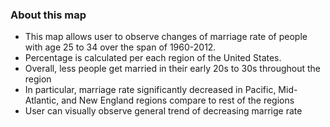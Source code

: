 ### About this map 
- This map allows user to observe changes of marriage rate of people with age 25 to 34 over the span of 1960-2012.
- Percentage is calculated per each region of the United States.
- Overall, less people get married in their early 20s to 30s throughout the region
- In particular, marriage rate significantly decreased in Pacific, Mid-Atlantic, and New England regions compare to rest of the regions
- User can visually observe general trend of decreasing marrige rate


